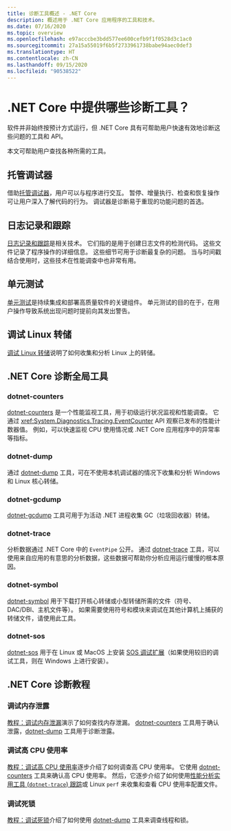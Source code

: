 ```yaml
---
title: 诊断工具概述 - .NET Core
description: 概述用于 .NET Core 应用程序的工具和技术。
ms.date: 07/16/2020
ms.topic: overview
ms.openlocfilehash: e97acccbe3bdd577ee600cefb9f1f0528d3c1ac0
ms.sourcegitcommit: 27a15a55019f6b5f2733961738babe94aec0def3
ms.translationtype: HT
ms.contentlocale: zh-CN
ms.lasthandoff: 09/15/2020
ms.locfileid: "90538522"
---
```

# <a name="what-diagnostic-tools-are-available-in-net-core"></a>.NET Core 中提供哪些诊断工具？

软件并非始终按预计方式运行，但 .NET Core 具有可帮助用户快速有效地诊断这些问题的工具和 API。

本文可帮助用户查找各种所需的工具。

## <a name="managed-debuggers"></a>托管调试器

借助[托管调试器](managed-debuggers.md)，用户可以与程序进行交互。 暂停、增量执行、检查和恢复操作可让用户深入了解代码的行为。 调试器是诊断易于重现的功能问题的首选。

## <a name="logging-and-tracing"></a>日志记录和跟踪

[日志记录和跟踪](logging-tracing.md)是相关技术。 它们指的是用于创建日志文件的检测代码。 这些文件记录了程序操作的详细信息。 这些细节可用于诊断最复杂的问题。 当与时间戳结合使用时，这些技术在性能调查中也非常有用。

## <a name="unit-testing"></a>单元测试

[单元测试](../testing/index.md)是持续集成和部署高质量软件的关键组件。 单元测试的目的在于，在用户操作导致系统出现问题时提前向其发出警告。

## <a name="debug-linux-dumps"></a>调试 Linux 转储

[调试 Linux 转储](debug-linux-dumps.md)说明了如何收集和分析 Linux 上的转储。

## <a name="net-core-diagnostic-global-tools"></a>.NET Core 诊断全局工具

### <a name="dotnet-counters"></a>dotnet-counters

[dotnet-counters](dotnet-counters.md) 是一个性能监视工具，用于初级运行状况监视和性能调查。 它通过 <xref:System.Diagnostics.Tracing.EventCounter> API 观察已发布的性能计数器值。 例如，可以快速监视 CPU 使用情况或 .NET Core 应用程序中的异常率等指标。

### <a name="dotnet-dump"></a>dotnet-dump

通过 [dotnet-dump](dotnet-dump.md) 工具，可在不使用本机调试器的情况下收集和分析 Windows 和 Linux 核心转储。

### <a name="dotnet-gcdump"></a>dotnet-gcdump

[dotnet-gcdump](dotnet-gcdump.md) 工具可用于为活动 .NET 进程收集 GC（垃圾回收器）转储。

### <a name="dotnet-trace"></a>dotnet-trace

分析数据通过 .NET Core 中的 `EventPipe` 公开。 通过 [dotnet-trace](dotnet-trace.md) 工具，可以使用来自应用的有意思的分析数据，这些数据可帮助你分析应用运行缓慢的根本原因。

### <a name="dotnet-symbol"></a>dotnet-symbol

[dotnet-symbol](dotnet-symbol.md) 用于下载打开核心转储或小型转储所需的文件（符号、DAC/DBI、主机文件等）。 如果需要使用符号和模块来调试在其他计算机上捕获的转储文件，请使用此工具。

### <a name="dotnet-sos"></a>dotnet-sos

[dotnet-sos](dotnet-sos.md) 用于在 Linux 或 MacOS 上安装 [SOS 调试扩展](../../framework/tools/sos-dll-sos-debugging-extension.md)（如果使用较旧的调试工具，则在 Windows 上进行安装）。

## <a name="net-core-diagnostics-tutorials"></a>.NET Core 诊断教程

### <a name="debug-a-memory-leak"></a>调试内存泄露

[教程：调试内存泄漏](debug-memory-leak.md)演示了如何查找内存泄漏。 [dotnet-counters](dotnet-counters.md) 工具用于确认泄露，[dotnet-dump](dotnet-dump.md) 工具用于诊断泄露。

### <a name="debug-high-cpu-usage"></a>调试高 CPU 使用率

[教程：调试高 CPU 使用率](debug-highcpu.md)逐步介绍了如何调查高 CPU 使用率。 它使用 [dotnet-counters](dotnet-counters.md) 工具来确认高 CPU 使用率。 然后，它逐步介绍了如何使用[性能分析实用工具 (`dotnet-trace`) 跟踪](dotnet-trace.md)或 Linux `perf` 来收集和查看 CPU 使用率配置文件。

### <a name="debug-deadlock"></a>调试死锁

[教程：调试死锁](debug-deadlock.md)介绍了如何使用 [dotnet-dump](dotnet-dump.md) 工具来调查线程和锁。
